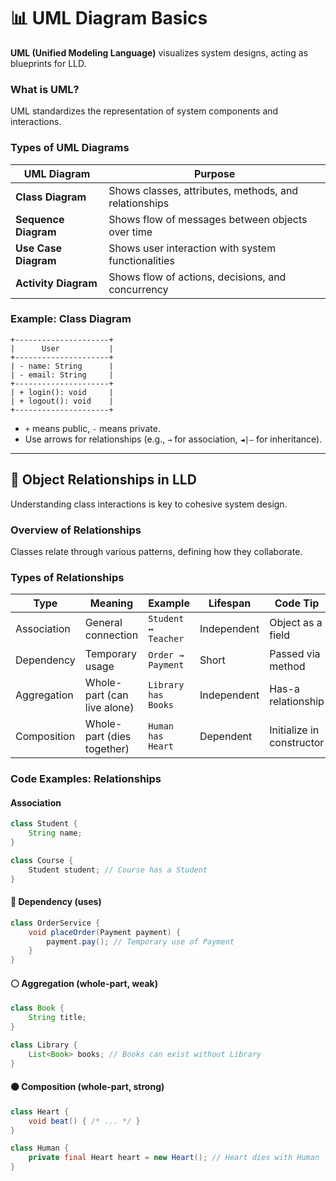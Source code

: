 # 📊 UML Diagram Basics

**UML (Unified Modeling Language)** visualizes system designs, acting as blueprints for LLD.

### What is UML?

UML standardizes the representation of system components and interactions.

### Types of UML Diagrams

| UML Diagram          | Purpose                                               |
|----------------------|-------------------------------------------------------|
| **Class Diagram**    | Shows classes, attributes, methods, and relationships |
| **Sequence Diagram** | Shows flow of messages between objects over time      |
| **Use Case Diagram** | Shows user interaction with system functionalities    |
| **Activity Diagram** | Shows flow of actions, decisions, and concurrency     |

### Example: Class Diagram

```
+---------------------+
|      User           |
+---------------------+
| - name: String      |
| - email: String     |
+---------------------+
| + login(): void     |
| + logout(): void    |
+---------------------+
```

- `+` means public, `-` means private.
- Use arrows for relationships (e.g., `→` for association, `◄|–` for inheritance).

---

## 🔗 Object Relationships in LLD

Understanding class interactions is key to cohesive system design.

### Overview of Relationships

Classes relate through various patterns, defining how they collaborate.

### Types of Relationships

| Type        | Meaning                     | Example             | Lifespan    | Code Tip                  |
|-------------|-----------------------------|---------------------|-------------|---------------------------|
| Association | General connection          | `Student ↔ Teacher` | Independent | Object as a field         |
| Dependency  | Temporary usage             | `Order → Payment`   | Short       | Passed via method         |
| Aggregation | Whole-part (can live alone) | `Library has Books` | Independent | Has-a relationship        |
| Composition | Whole-part (dies together)  | `Human has Heart`   | Dependent   | Initialize in constructor |

### Code Examples: Relationships

#### Association

```java
class Student {
    String name;
}

class Course {
    Student student; // Course has a Student
}
```

#### 🧩 Dependency (uses)

```java
class OrderService {
    void placeOrder(Payment payment) {
        payment.pay(); // Temporary use of Payment
    }
}
```

#### ⚪ Aggregation (whole-part, weak)

```java
class Book {
    String title;
}

class Library {
    List<Book> books; // Books can exist without Library
}
```

#### ⚫ Composition (whole-part, strong)

```java
class Heart {
    void beat() { /* ... */ }
}

class Human {
    private final Heart heart = new Heart(); // Heart dies with Human
}
```